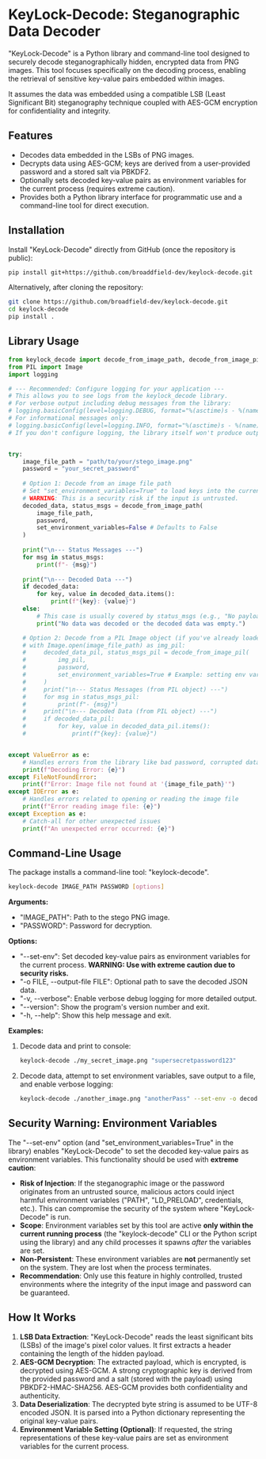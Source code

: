 # KeyLock-Decode: Steganographic Data Decoder

"KeyLock-Decode" is a Python library and command-line tool designed to securely decode steganographically hidden, encrypted data from PNG images. This tool focuses specifically on the decoding process, enabling the retrieval of sensitive key-value pairs embedded within images.

It assumes the data was embedded using a compatible LSB (Least Significant Bit) steganography technique coupled with AES-GCM encryption for confidentiality and integrity.

## Features

-   Decodes data embedded in the LSBs of PNG images.
-   Decrypts data using AES-GCM; keys are derived from a user-provided password and a stored salt via PBKDF2.
-   Optionally sets decoded key-value pairs as environment variables for the current process (requires extreme caution).
-   Provides both a Python library interface for programmatic use and a command-line tool for direct execution.

## Installation

Install "KeyLock-Decode" directly from GitHub (once the repository is public):

```bash
pip install git+https://github.com/broaddfield-dev/keylock-decode.git
```

Alternatively, after cloning the repository:

```bash
git clone https://github.com/broadfield-dev/keylock-decode.git
cd keylock-decode
pip install .
```

## Library Usage

```python
from keylock_decode import decode_from_image_path, decode_from_image_pil
from PIL import Image
import logging

# --- Recommended: Configure logging for your application ---
# This allows you to see logs from the keylock_decode library.
# For verbose output including debug messages from the library:
# logging.basicConfig(level=logging.DEBUG, format="%(asctime)s - %(name)s - %(levelname)s - %(message)s")
# For informational messages only:
# logging.basicConfig(level=logging.INFO, format="%(asctime)s - %(name)s - %(levelname)s - %(message)s")
# If you don't configure logging, the library itself won't produce output by default.


try:
    image_file_path = "path/to/your/stego_image.png"
    password = "your_secret_password"
    
    # Option 1: Decode from an image file path
    # Set "set_environment_variables=True" to load keys into the current process environment.
    # WARNING: This is a security risk if the input is untrusted.
    decoded_data, status_msgs = decode_from_image_path(
        image_file_path, 
        password, 
        set_environment_variables=False # Defaults to False
    )
    
    print("\n--- Status Messages ---")
    for msg in status_msgs:
        print(f"- {msg}")
    
    print("\n--- Decoded Data ---")
    if decoded_data:
        for key, value in decoded_data.items():
            print(f"{key}: {value}")
    else:
        # This case is usually covered by status_msgs (e.g., "No payload data found...")
        print("No data was decoded or the decoded data was empty.")

    # Option 2: Decode from a PIL Image object (if you've already loaded it)
    # with Image.open(image_file_path) as img_pil:
    #     decoded_data_pil, status_msgs_pil = decode_from_image_pil(
    #         img_pil, 
    #         password,
    #         set_environment_variables=True # Example: setting env vars here
    #     )
    #     print("\n--- Status Messages (from PIL object) ---")
    #     for msg in status_msgs_pil:
    #         print(f"- {msg}")
    #     print("\n--- Decoded Data (from PIL object) ---")
    #     if decoded_data_pil:
    #         for key, value in decoded_data_pil.items():
    #             print(f"{key}: {value}")


except ValueError as e:
    # Handles errors from the library like bad password, corrupted data, JSON format issues
    print(f"Decoding Error: {e}")
except FileNotFoundError:
    print(f"Error: Image file not found at '{image_file_path}'")
except IOError as e:
    # Handles errors related to opening or reading the image file
    print(f"Error reading image file: {e}")
except Exception as e:
    # Catch-all for other unexpected issues
    print(f"An unexpected error occurred: {e}")

```

## Command-Line Usage

The package installs a command-line tool: "keylock-decode".

```bash
keylock-decode IMAGE_PATH PASSWORD [options]
```

**Arguments:**

-   "IMAGE_PATH": Path to the stego PNG image.
-   "PASSWORD": Password for decryption.

**Options:**

-   "--set-env": Set decoded key-value pairs as environment variables for the current process. **WARNING: Use with extreme caution due to security risks.**
-   "-o FILE, --output-file FILE": Optional path to save the decoded JSON data.
-   "-v, --verbose": Enable verbose debug logging for more detailed output.
-   "--version": Show the program's version number and exit.
-   "-h, --help": Show this help message and exit.

**Examples:**

1.  Decode data and print to console:
    ```bash
    keylock-decode ./my_secret_image.png "supersecretpassword123"
    ```

2.  Decode data, attempt to set environment variables, save output to a file, and enable verbose logging:
    ```bash
    keylock-decode ./another_image.png "anotherPass" --set-env -o decoded_data.json -v
    ```

## Security Warning: Environment Variables

The "--set-env" option (and "set_environment_variables=True" in the library) enables "KeyLock-Decode" to set the decoded key-value pairs as environment variables. This functionality should be used with **extreme caution**:

-   **Risk of Injection**: If the steganographic image or the password originates from an untrusted source, malicious actors could inject harmful environment variables ("PATH", "LD_PRELOAD", credentials, etc.). This can compromise the security of the system where "KeyLock-Decode" is run.
-   **Scope**: Environment variables set by this tool are active **only within the current running process** (the "keylock-decode" CLI or the Python script using the library) and any child processes it spawns *after* the variables are set.
-   **Non-Persistent**: These environment variables are **not** permanently set on the system. They are lost when the process terminates.
-   **Recommendation**: Only use this feature in highly controlled, trusted environments where the integrity of the input image and password can be guaranteed.

## How It Works

1.  **LSB Data Extraction**: "KeyLock-Decode" reads the least significant bits (LSBs) of the image's pixel color values. It first extracts a header containing the length of the hidden payload.
2.  **AES-GCM Decryption**: The extracted payload, which is encrypted, is decrypted using AES-GCM. A strong cryptographic key is derived from the provided password and a salt (stored with the payload) using PBKDF2-HMAC-SHA256. AES-GCM provides both confidentiality and authenticity.
3.  **Data Deserialization**: The decrypted byte string is assumed to be UTF-8 encoded JSON. It is parsed into a Python dictionary representing the original key-value pairs.
4.  **Environment Variable Setting (Optional)**: If requested, the string representations of these key-value pairs are set as environment variables for the current process.
